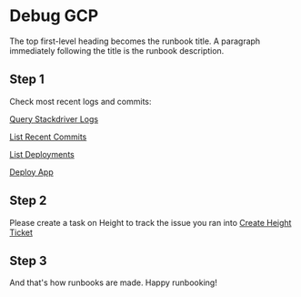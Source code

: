 # Debug GCP

The top first-level heading becomes the runbook title. A paragraph immediately following the title is the runbook description.


## Step 1

Check most recent logs and commits:

[Query Stackdriver Logs](https://console.transposit.com/mc/t/yoko-test-mc-team/actions/query_stackdriver_logs)

[List Recent Commits](https://console.transposit.com/mc/t/yoko-test-mc-team/actions/list_recent_commits)

[List Deployments](https://console.transposit.com/mc/t/yoko-test-mc-team/actions/list_deployments)

[Deploy App](https://console.transposit.com/mc/t/yoko-test-mc-team/actions/deploy_app)



## Step 2

Please create a task on Height to track the issue you ran into
[Create Height Ticket](https://console.transposit.com/mc/t/yoko-test-mc-team/actions/create_height_ticket)

## Step 3

And that's how runbooks are made. Happy runbooking!